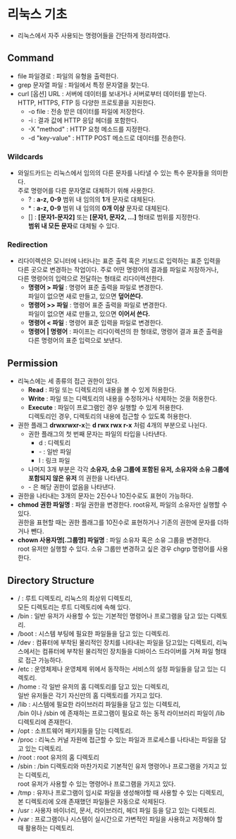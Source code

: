# **리눅스 기초**
- 리눅스에서 자주 사용되는 명령어들을 간단하게 정리하였다.

## **Command**
- file 파일경로 : 파일의 유형을 출력한다.
- grep 문자열 파일 : 파일에서 특정 문자열을 찾는다.
- curl [옵션] URL : 서버에 데이터를 보내거나 서버로부터 데이터를 받는다.  
  HTTP, HTTPS, FTP 등 다양한 프로토콜을 지원한다.
  - \-o file : 전송 받은 데이터를 파일에 저장한다.
  - \-i : 결과 값에 HTTP 응답 헤더를 포함한다.
  - \-X "method" : HTTP 요청 메소드를 지정한다.
  - \-d "key-value" : HTTP POST 메소드로 데이터를 전송한다.

### **Wildcards**
- 와일드카드는 리눅스에서 임의의 다른 문자를 나타낼 수 있는 특수 문자들을 의미한다.  
  주로 명령어를 다른 문자열로 대체하기 위해 사용한다.
  - ? : **a-z, 0-9** 범위 내 임의의 **1**개 문자로 대체된다.
  - \* : **a-z, 0-9** 범위 내 임의의 **0개 이상** 문자로 대체된다.
  - [] : **[문자1-문자2]** 또는 **[문자1, 문자2, ...]** 형태로 범위를 지정한다.  
	**범위 내 모든 문자**로 대체될 수 있다.

### **Redirection**
- 리다이렉션은 모니터에 나타나는 표준 출력 혹은 키보드로 입력하는 표준 입력을  
  다른 곳으로 변경하는 작업이다. 주로 어떤 명령어의 결과를 파일로 저장하거나,  
  다른 명령어의 입력으로 전달하는 형태로 리다이렉션한다.
  - **명령어 > 파일** : 명령어 표준 출력을 파일로 변경한다.  
	파일이 없으면 새로 만들고, 있으면 **덮어쓴다.**
  - **명령어 >> 파일** : 명령어 표준 출력을 파일로 변경한다.  
	파일이 없으면 새로 만들고, 있으면 **이어서 쓴다.**
  - **명령어 < 파일** : 명령어 표준 입력을 파일로 변경한다.
  - **명령어 | 명령어** : 파이프는 리다이렉션의 한 형태로, 명령어 결과 표준 출력을  
	다른 명령어의 표준 입력으로 보낸다.

## **Permission**
- 리눅스에는 세 종류의 접근 권한이 있다.  
  - **Read** : 파일 또는 디렉토리의 내용을 볼 수 있게 허용한다.  
  - **Write** : 파일 또는 디렉토리의 내용을 수정하거나 삭제하는 것을 허용한다.  
  - **Execute** : 파일이 프로그램인 경우 실행할 수 있게 허용한다.  
		디렉토리인 경우, 디렉토리의 내용에 접근할 수 있도록 허용한다.
- 권한 플래그 **drwxrwxr-x**는 **d rwx rwx r-x** 처럼 4개의 부분으로 나뉜다.
	- 권한 플래그의 첫 번째 문자는 파일의 타입을 나타낸다.  
		- d : 디렉토리  
		- \- : 일반 파일  
		- l : 링크 파일
	- 나머지 3개 부분은 각각 **소유자, 소유 그룹에 포함된 유저, 소유자와 소유 그룹에 포함되지 않은 유저**
	  의 권한을 나타낸다.
	- \- 은 해당 권한이 없음을 나타낸다.
- 권한을 나타내는 3개의 문자는 2진수나 10진수로도 표현이 가능하다.  
- **chmod 권한 파일명** : 파일 권한을 변경한다. root유저, 파일의 소유자만 실행할 수 있다.  
	권한을 표현할 때는 권한 플래그를 10진수로 표현하거나 기존의 권한에 문자를 더하거나 뺀다.  
- **chown 사용자명[.그룹명] 파일명** : 파일 소유자 혹은 소유 그룹을 변경한다.  
	root 유저만 실행할 수 있다. 소유 그룹만 변경하고 싶은 경우 chgrp 명령어를 사용한다.

## **Directory Structure**
- / : 루트 디렉토리, 리눅스의 최상위 디렉토리,  
	모든 디렉토리는 루트 디렉토리에 속해 있다.
- /bin : 일반 유저가 사용할 수 있는 기본적인 명령어나 프로그램을 담고 있는 디렉토리.  
- /boot : 시스템 부팅에 필요한 파일들을 담고 있는 디렉토리.  
- /dev : 컴퓨터에 부착된 물리적인 장치를 나타내는 파일을 담고있는 디렉토리,
  리눅스에서는 컴퓨터에 부착된 물리적인 장치들을 디바이스 드라이버를 거쳐 파일 형태로 접근 가능하다.  
- /etc : 운영체제나 운영체제 위에서 동작하는 서비스의 설정 파일들을 담고 있는 디렉토리.  
- /home : 각 일반 유저의 홈 디렉토리를 담고 있는 디렉토리,  
	일반 유저들은 각기 자신만의 홈 디렉토리를 가지고 있다.  
- /lib : 시스템에 필요한 라이브러리 파일들을 담고 있는 디렉토리,  
	/bin 이나 /sbin 에 존재하는 프로그램이 필요로 하는 동적 라이브러리 파일이 /lib 디렉토리에 존재한다.  
- /opt : 소프트웨어 패키지들을 담는 디렉토리.  
- /proc : 리눅스 커널 자원에 접근할 수 있는 파일과 프로세스를 나타내는 파일을 담고 있는 디렉토리.  
- /root : root 유저의 홈 디렉토리  
- /sbin : /bin 디렉토리와 마찬가지로 기본적인 유저 명령어나 프로그램을 가지고 있는 디렉토리,  
	root 유저가 사용할 수 있는 명령어나 프로그램을 가지고 있다.  
- /tmp : 유저나 프로그램이 임시로 파일을 생성해야할 때 사용할 수 있는 디렉토리,  
	본 디렉토리에 오래 존재했던 파일들은 자동으로 삭제된다.  
- /usr : 사용자 바이너리, 문서, 라이브러리, 헤더 파일 등을 담고 있는 디렉토리.  
- /var : 프로그램이나 시스템이 실시간으로 가변적인 파일을 사용하고 저장해야 할 때 활용하는 디렉토리.  









